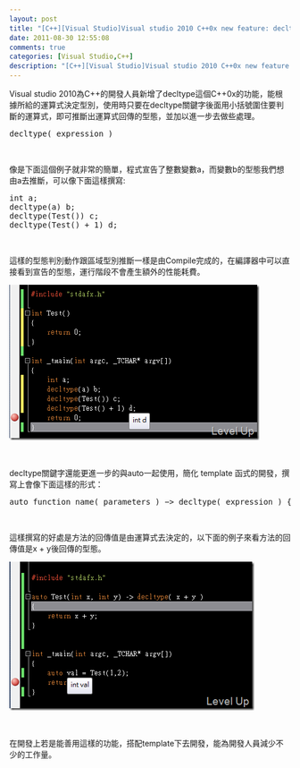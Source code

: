 ```yaml
---
layout: post
title: "[C++][Visual Studio]Visual studio 2010 C++0x new feature: decltype"
date: 2011-08-30 12:55:08
comments: true
categories: [Visual Studio,C++]
description: "[C++][Visual Studio]Visual studio 2010 C++0x new feature: decltype"
---
```

<p>
	Visual studio 2010為C++的開發人員新增了decltype這個C++0x的功能，能根據所給的運算式決定型別，使用時只要在decltype關鍵字後面用小括號圍住要判斷的運算式，即可推斷出運算式回傳的型態，並加以進一步去做些處理。</p>
<div class="wlWriterSmartContent" id="scid:812469c5-0cb0-4c63-8c15-c81123a09de7:b6b907eb-5f31-404c-967f-6f1076eca6b5" style="padding-bottom: 0px; margin: 0px; padding-left: 0px; padding-right: 0px; display: inline; float: none; padding-top: 0px">
	<pre class="c" name="code">
decltype( expression )</pre>
</div>
<p>
	 </p>
<p>
	像是下面這個例子就非常的簡單，程式宣告了整數變數a，而變數b的型態我們想由a去推斷，可以像下面這樣撰寫:</p>
<div class="wlWriterSmartContent" id="scid:812469c5-0cb0-4c63-8c15-c81123a09de7:ab2f40af-0a96-447f-98b9-4fb1401cb36a" style="padding-bottom: 0px; margin: 0px; padding-left: 0px; padding-right: 0px; display: inline; float: none; padding-top: 0px">
	<pre class="c" name="code">
int a;
decltype(a) b;
decltype(Test()) c;
decltype(Test() + 1) d;</pre>
</div>
<p>
	 </p>
<p>
	這樣的型態判別動作跟區域型別推斷一樣是由Compile完成的，在編譯器中可以直接看到宣告的型態，運行階段不會產生額外的性能耗費。</p>
<p>
	<img alt="image" border="0" height="278" src="\images\posts\34737\image_thumb_3.png" style="border-bottom: 0px; border-left: 0px; border-top: 0px; border-right: 0px" width="448" /></p>
<p>
	 </p>
<p>
	decltype關鍵字還能更進一步的與auto一起使用，簡化 template 函式的開發，撰寫上會像下面這樣的形式：</p>
<div class="wlWriterSmartContent" id="scid:812469c5-0cb0-4c63-8c15-c81123a09de7:8a9b07c6-0f19-4e71-8a0c-8310afd0a5fb" style="padding-bottom: 0px; margin: 0px; padding-left: 0px; padding-right: 0px; display: inline; float: none; padding-top: 0px">
	<pre class="c" name="code">
auto function_name( parameters ) −&gt; decltype( expression ) { function_body; }</pre>
</div>
<p>
	 </p>
<p>
	這樣撰寫的好處是方法的回傳值是由運算式去決定的，以下面的例子來看方法的回傳值是x + y後回傳的型態。</p>
<p>
	<img alt="image" border="0" height="266" src="\images\posts\34737\image_thumb_2.png" style="border-bottom: 0px; border-left: 0px; border-top: 0px; border-right: 0px" width="439" /></p>
<p>
	 </p>
<p>
	在開發上若是能善用這樣的功能，搭配template下去開發，能為開發人員減少不少的工作量。</p>
